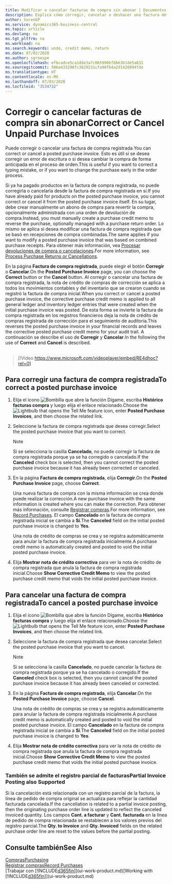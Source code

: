 ```yaml
---
title: Modificar o cancelar facturas de compra sin abonar | Documentos de Microsoft
description: Explica cómo corregir, cancelar o deshacer una factura de compra registrada y crear automáticamente una nota de crédito de compra.
author: SorenGP
ms.service: dynamics365-business-central
ms.topic: article
ms.devlang: na
ms.tgt_pltfrm: na
ms.workload: na
ms.search.keywords: undo, credit memo, return
ms.date: 07/02/2020
ms.author: sgroespe
ms.openlocfilehash: efbcadce5ca1dde3a7c065990bf8b63b1de5a631
ms.sourcegitcommit: 506a433298fc3629231cfa98f64a2d1428094fde
ms.translationtype: HT
ms.contentlocale: es-MX
ms.lasthandoff: 07/03/2020
ms.locfileid: "3534732"
---
```

# <a name="correct-or-cancel-unpaid-purchase-invoices"></a><span data-ttu-id="c4bfc-103">Corregir o cancelar facturas de compra sin abonar</span><span class="sxs-lookup"><span data-stu-id="c4bfc-103">Correct or Cancel Unpaid Purchase Invoices</span></span>

<span data-ttu-id="c4bfc-104">Puede corregir o cancelar una factura de compra registrada.</span><span class="sxs-lookup"><span data-stu-id="c4bfc-104">You can correct or cancel a posted purchase invoice.</span></span> <span data-ttu-id="c4bfc-105">Esto es útil si se desea corregir un error de escritura o si desea cambiar la compra de forma anticipada en el proceso de orden.</span><span class="sxs-lookup"><span data-stu-id="c4bfc-105">This is useful if you want to correct a typing mistake, or if you want to change the purchase early in the order process.</span></span>

<span data-ttu-id="c4bfc-106">Si ya ha pagado productos en la factura de compra registrada, no puede corregirla o cancelarla desde la factura de compra registrada en sí.</span><span class="sxs-lookup"><span data-stu-id="c4bfc-106">If you have already paid for products on the posted purchase invoice, you cannot correct or cancel it from the posted purchase invoice itself.</span></span> <span data-ttu-id="c4bfc-107">En su lugar, debe crear manualmente un abono de compra para revertir la compra, opcionalmente administrada con una orden de devolución de compra.</span><span class="sxs-lookup"><span data-stu-id="c4bfc-107">Instead, you must manually create a purchase credit memo to reverse the purchase, optionally managed with a purchase return order.</span></span> <span data-ttu-id="c4bfc-108">Lo mismo se aplica si desea modificar una factura de compra registrada que se basó en recepciones de compra combinadas.</span><span class="sxs-lookup"><span data-stu-id="c4bfc-108">The same applies if you want to modify a posted purchase invoice that was based on combined purchase receipts.</span></span> <span data-ttu-id="c4bfc-109">Para obtener más información, vea [Procesar devoluciones de compra o cancelaciones](purchasing-how-process-purchase-returns-cancellations.md).</span><span class="sxs-lookup"><span data-stu-id="c4bfc-109">For more information, see [Process Purchase Returns or Cancellations](purchasing-how-process-purchase-returns-cancellations.md).</span></span>

<span data-ttu-id="c4bfc-110">En la página **Factura de compra registrada**, puede elegir el botón **Corregir** o **Cancelar**.</span><span class="sxs-lookup"><span data-stu-id="c4bfc-110">On the **Posted Purchase Invoice** page, you can choose the **Correct** button or the **Cancel** button.</span></span> <span data-ttu-id="c4bfc-111">Al corregir o cancelar una factura de compra registrada, la nota de crédito de compras de corrección se aplica a todos los movimientos contables y del inventario que se crearon cuando se registró la factura de compra inicial.</span><span class="sxs-lookup"><span data-stu-id="c4bfc-111">When you correct or cancel a posted purchase invoice, the corrective purchase credit memo is applied to all general ledger and inventory ledger entries that were created when the initial purchase invoice was posted.</span></span> <span data-ttu-id="c4bfc-112">De esta forma se invierte la factura de compra registrada en los registros financieros deja la nota de crédito de compras registrada de corrección para el seguimiento de auditoria.</span><span class="sxs-lookup"><span data-stu-id="c4bfc-112">This reverses the posted purchase invoice in your financial records and leaves the corrective posted purchase credit memo for your audit trail.</span></span> <span data-ttu-id="c4bfc-113">A continuación se describe el uso de **Corregir** y **Cancelar**.</span><span class="sxs-lookup"><span data-stu-id="c4bfc-113">In the following the use of **Correct** and **Cancel** is described.</span></span>
<br><br>
> [!Video https://www.microsoft.com/videoplayer/embed/RE4dhoc?rel=0]

## <a name="to-correct-a-posted-purchase-invoice"></a><span data-ttu-id="c4bfc-114">Para corregir una factura de compra registrada</span><span class="sxs-lookup"><span data-stu-id="c4bfc-114">To correct a posted purchase invoice</span></span>
1. <span data-ttu-id="c4bfc-115">Elija el icono ![Bombilla que abre la función Dígame](media/ui-search/search_small.png "Dígame qué desea hacer"), escriba **Histórico facturas compra** y luego elija el enlace relacionado.</span><span class="sxs-lookup"><span data-stu-id="c4bfc-115">Choose the ![Lightbulb that opens the Tell Me feature](media/ui-search/search_small.png "Tell me what you want to do") icon, enter **Posted Purchase Invoices**, and then choose the related link.</span></span>  
2. <span data-ttu-id="c4bfc-116">Seleccione la factura de compra registrada que desea corregir.</span><span class="sxs-lookup"><span data-stu-id="c4bfc-116">Select the posted purchase invoice that you want to correct.</span></span>  

    > [!NOTE]  
    >   <span data-ttu-id="c4bfc-117">Si se selecciona la casilla **Cancelado**, no puede corregir la factura de compra registrada porque ya se ha corregido o cancelado.</span><span class="sxs-lookup"><span data-stu-id="c4bfc-117">If the **Canceled** check box is selected, then you cannot correct the posted purchase invoice because it has already been corrected or canceled.</span></span>
3. <span data-ttu-id="c4bfc-118">En la página **Factura de compra registrada**, elija **Corregir**.</span><span class="sxs-lookup"><span data-stu-id="c4bfc-118">On the **Posted Purchase Invoice** page, choose **Correct**.</span></span>

    <span data-ttu-id="c4bfc-119">Una nueva factura de compra con la misma información se crea donde puede realizar la corrección.</span><span class="sxs-lookup"><span data-stu-id="c4bfc-119">A new purchase invoice with the same information is created where you can make the correction.</span></span> <span data-ttu-id="c4bfc-120">Para obtener más información, consulte [Registrar compras](purchasing-how-record-purchases.md).</span><span class="sxs-lookup"><span data-stu-id="c4bfc-120">For more information, see [Record Purchases](purchasing-how-record-purchases.md).</span></span> <span data-ttu-id="c4bfc-121">El campo **Cancelado** en la factura de compra registrada inicial se cambia a **Sí**.</span><span class="sxs-lookup"><span data-stu-id="c4bfc-121">The **Canceled** field on the initial posted purchase invoice is changed to **Yes**.</span></span>

    <span data-ttu-id="c4bfc-122">Una nota de crédito de compras se crea y se registra automáticamente para anular la factura de compra registrada inicialmente.</span><span class="sxs-lookup"><span data-stu-id="c4bfc-122">A purchase credit memo is automatically created and posted to void the initial posted purchase invoice.</span></span>
4. <span data-ttu-id="c4bfc-123">Elija **Mostrar nota de crédito correctiva** para ver la nota de crédito de compra registrada que anula la factura de compra registrada inicial.</span><span class="sxs-lookup"><span data-stu-id="c4bfc-123">Choose **Show Corrective Credit Memo** to view the posted purchase credit memo that voids the initial posted purchase invoice.</span></span>

## <a name="to-cancel-a-posted-purchase-invoice"></a><span data-ttu-id="c4bfc-124">Para cancelar una factura de compra registrada</span><span class="sxs-lookup"><span data-stu-id="c4bfc-124">To cancel a posted purchase invoice</span></span>
1. <span data-ttu-id="c4bfc-125">Elija el icono ![Bombilla que abre la función Dígame](media/ui-search/search_small.png "Dígame qué desea hacer"), escriba **Histórico facturas compra** y luego elija el enlace relacionado.</span><span class="sxs-lookup"><span data-stu-id="c4bfc-125">Choose the ![Lightbulb that opens the Tell Me feature](media/ui-search/search_small.png "Tell me what you want to do") icon, enter **Posted Purchase Invoices**, and then choose the related link.</span></span>  
2. <span data-ttu-id="c4bfc-126">Seleccione la factura de compra registrada que desea cancelar.</span><span class="sxs-lookup"><span data-stu-id="c4bfc-126">Select the posted purchase invoice that you want to cancel.</span></span>

    > [!NOTE]  
    >   <span data-ttu-id="c4bfc-127">Si se selecciona la casilla **Cancelado**, no puede cancelar la factura de compra registrada porque ya se ha cancelado o corregido.</span><span class="sxs-lookup"><span data-stu-id="c4bfc-127">If the **Canceled** check box is selected, then you cannot cancel the posted purchase invoice because it has already been canceled or corrected.</span></span>
3. <span data-ttu-id="c4bfc-128">En la página **Factura de compra registrada**, elija **Cancelar**.</span><span class="sxs-lookup"><span data-stu-id="c4bfc-128">On the **Posted Purchase Invoice** page, choose **Cancel**.</span></span>

    <span data-ttu-id="c4bfc-129">Una nota de crédito de compras se crea y se registra automáticamente para anular la factura de compra registrada inicialmente.</span><span class="sxs-lookup"><span data-stu-id="c4bfc-129">A purchase credit memo is automatically created and posted to void the initial posted purchase invoice.</span></span> <span data-ttu-id="c4bfc-130">El campo **Cancelado** en la factura de compra registrada inicial se cambia a **Sí**.</span><span class="sxs-lookup"><span data-stu-id="c4bfc-130">The **Canceled** field on the initial posted purchase invoice is changed to **Yes**.</span></span>
4. <span data-ttu-id="c4bfc-131">Elija **Mostrar nota de crédito correctiva** para ver la nota de crédito de compra registrada que anula la factura de compra registrada inicial.</span><span class="sxs-lookup"><span data-stu-id="c4bfc-131">Choose **Show Corrective Credit Memo** to view the posted purchase credit memo that voids the initial posted purchase invoice.</span></span>

### <a name="partial-invoice-posting-also-supported"></a><span data-ttu-id="c4bfc-132">También se admite el registro parcial de facturas</span><span class="sxs-lookup"><span data-stu-id="c4bfc-132">Partial Invoice Posting also Supported</span></span>
<span data-ttu-id="c4bfc-133">Si la cancelación está relacionada con un registro parcial de la factura, la línea de pedido de compra original se actualiza para reflejar la cantidad facturada cancelada.</span><span class="sxs-lookup"><span data-stu-id="c4bfc-133">If the cancellation is related to a partial invoice posting, then the originating purchase order line is updated to reflect the canceled invoiced quantity.</span></span> <span data-ttu-id="c4bfc-134">Los campos **Cant. a facturar** y **Cant. facturada** en la línea de pedido de compra relacionada se restablecen a los valores previos del registro parcial.</span><span class="sxs-lookup"><span data-stu-id="c4bfc-134">The **Qty. to Invoice** and **Qty. Invoiced** fields on the related purchase order line are reset to the values before the partial posting.</span></span>

## <a name="see-also"></a><span data-ttu-id="c4bfc-135">Consulte también</span><span class="sxs-lookup"><span data-stu-id="c4bfc-135">See Also</span></span>
[<span data-ttu-id="c4bfc-136">Compras</span><span class="sxs-lookup"><span data-stu-id="c4bfc-136">Purchasing</span></span>](purchasing-manage-purchasing.md)  
[<span data-ttu-id="c4bfc-137">Registrar compras</span><span class="sxs-lookup"><span data-stu-id="c4bfc-137">Record Purchases</span></span>](purchasing-how-record-purchases.md)  
<span data-ttu-id="c4bfc-138">[Trabajar con [!INCLUDE[d365fin](includes/d365fin_md.md)]](ui-work-product.md)</span><span class="sxs-lookup"><span data-stu-id="c4bfc-138">[Working with [!INCLUDE[d365fin](includes/d365fin_md.md)]](ui-work-product.md)</span></span>
